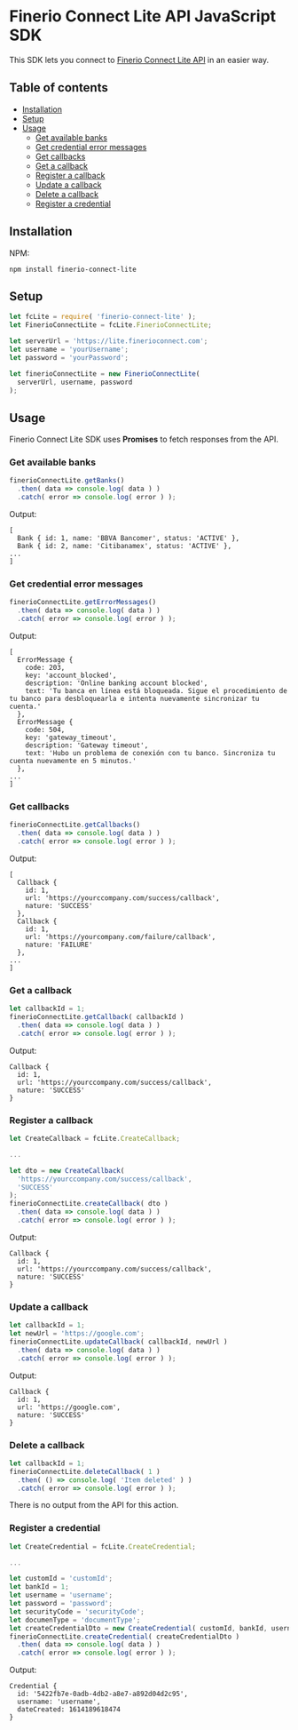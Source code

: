 # Finerio Connect Lite API JavaScript SDK #

This SDK lets you connect to [Finerio Connect Lite API](https://lite-api-docs.finerioconnect.com/) in an easier way.

## Table of contents ##

* [Installation](#installation)
* [Setup](#setup)
* [Usage](#usage)
    * [Get available banks](#get-available-banks)
    * [Get credential error messages](#get-credential-error-messages)
    * [Get callbacks](#get-callbacks)
    * [Get a callback](#get-a-callback)
    * [Register a callback](#register-a-callback)
    * [Update a callback](#update-a-callback)
    * [Delete a callback](#delete-a-callback)
    * [Register a credential](#register-a-credential)

## Installation ##

NPM:

```
npm install finerio-connect-lite
```

## Setup ##

```javascript
let fcLite = require( 'finerio-connect-lite' );
let FinerioConnectLite = fcLite.FinerioConnectLite;

let serverUrl = 'https://lite.finerioconnect.com';
let username = 'yourUsername';
let password = 'yourPassword';

let finerioConnectLite = new FinerioConnectLite(
  serverUrl, username, password
);
```

## Usage ##

Finerio Connect Lite SDK uses **Promises** to fetch responses from the API.


### Get available banks ###

```javascript
finerioConnectLite.getBanks()
  .then( data => console.log( data ) ) 
  .catch( error => console.log( error ) );
```

Output:

```console
[
  Bank { id: 1, name: 'BBVA Bancomer', status: 'ACTIVE' },
  Bank { id: 2, name: 'Citibanamex', status: 'ACTIVE' },
...
]
```

### Get credential error messages ###

```javascript
finerioConnectLite.getErrorMessages()
  .then( data => console.log( data ) ) 
  .catch( error => console.log( error ) );
```

Output:

```console
[
  ErrorMessage {
    code: 203,
    key: 'account_blocked',
    description: 'Online banking account blocked',
    text: 'Tu banca en línea está bloqueada. Sigue el procedimiento de tu banco para desbloquearla e intenta nuevamente sincronizar tu cuenta.'
  },
  ErrorMessage {
    code: 504,
    key: 'gateway_timeout',
    description: 'Gateway timeout',
    text: 'Hubo un problema de conexión con tu banco. Sincroniza tu cuenta nuevamente en 5 minutos.'
  },
...
]
```

### Get callbacks ###

```javascript
finerioConnectLite.getCallbacks()
  .then( data => console.log( data ) )
  .catch( error => console.log( error ) );
```

Output:

```console
[
  Callback {
    id: 1,
    url: 'https://yourccompany.com/success/callback',
    nature: 'SUCCESS'
  },
  Callback {
    id: 1,
    url: 'https://yourcompany.com/failure/callback',
    nature: 'FAILURE'
  },
...
]
```

### Get a callback ###

```javascript
let callbackId = 1;
finerioConnectLite.getCallback( callbackId )
  .then( data => console.log( data ) )
  .catch( error => console.log( error ) );
```

Output:

```console
Callback {
  id: 1,
  url: 'https://yourccompany.com/success/callback',
  nature: 'SUCCESS'
}
```

### Register a callback ###

```javascript
let CreateCallback = fcLite.CreateCallback;

...

let dto = new CreateCallback(
  'https://yourccompany.com/success/callback',
  'SUCCESS'
);
finerioConnectLite.createCallback( dto )
  .then( data => console.log( data ) )
  .catch( error => console.log( error ) );
```

Output:

```console
Callback {
  id: 1,
  url: 'https://yourccompany.com/success/callback',
  nature: 'SUCCESS'
}
```

### Update a callback ###

```javascript
let callbackId = 1;
let newUrl = 'https://google.com';
finerioConnectLite.updateCallback( callbackId, newUrl )
  .then( data => console.log( data ) )
  .catch( error => console.log( error ) );
```

Output:

```console
Callback {
  id: 1,
  url: 'https://google.com',
  nature: 'SUCCESS'
}
```

### Delete a callback ###

```javascript
let callbackId = 1;
finerioConnectLite.deleteCallback( 1 )
  .then( () => console.log( 'Item deleted' ) )
  .catch( error => console.log( error ) );
```

There is no output from the API for this action.

### Register a credential ###

```javascript
let CreateCredential = fcLite.CreateCredential;

...

let customId = 'customId';
let bankId = 1;
let username = 'username';
let password = 'password';
let securityCode = 'securityCode';
let documenType = 'documentType';
let createCredentialDto = new CreateCredential( customId, bankId, username, password, securityCode, documentType );
finerioConnectLite.createCredential( createCredentialDto )
  .then( data => console.log( data ) )
  .catch( error => console.log( error ) );
```

Output:

```console
Credential {
  id: '5422fb7e-0adb-4db2-a8e7-a892d04d2c95',
  username: 'username',
  dateCreated: 1614189618474
}
```

